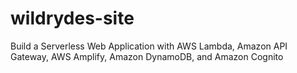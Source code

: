 # wildrydes-site
 Build a Serverless Web Application with AWS Lambda, Amazon API Gateway, AWS Amplify, Amazon DynamoDB, and Amazon Cognito
